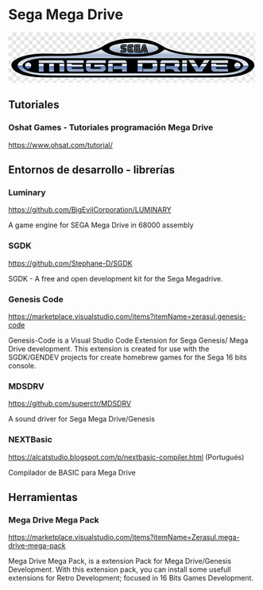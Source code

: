 # Sega Mega Drive

![Sega Mega Drive](assets/logos/sega-mega-drive.png)

## Tutoriales

### Oshat Games - Tutoriales programación Mega Drive

https://www.ohsat.com/tutorial/

## Entornos de desarrollo - librerías

### Luminary

https://github.com/BigEvilCorporation/LUMINARY

A game engine for SEGA Mega Drive in 68000 assembly

### SGDK

https://github.com/Stephane-D/SGDK

SGDK - A free and open development kit for the Sega Megadrive.

### Genesis Code

https://marketplace.visualstudio.com/items?itemName=zerasul.genesis-code

Genesis-Code is a Visual Studio Code Extension for Sega Genesis/ Mega Drive development. This extension is created for use with the SGDK/GENDEV projects for create homebrew games for the Sega 16 bits console.

### MDSDRV

https://github.com/superctr/MDSDRV

A sound driver for Sega Mega Drive/Genesis

### NEXTBasic

https://alcatstudio.blogspot.com/p/nextbasic-compiler.html (Portugués)

Compilador de BASIC para Mega Drive

## Herramientas

### Mega Drive Mega Pack

https://marketplace.visualstudio.com/items?itemName=Zerasul.mega-drive-mega-pack

Mega Drive Mega Pack, is a extension Pack for Mega Drive/Genesis Development. With this extension pack, you can install some usefull extensions for Retro Development; focused in 16 Bits Games Development.
